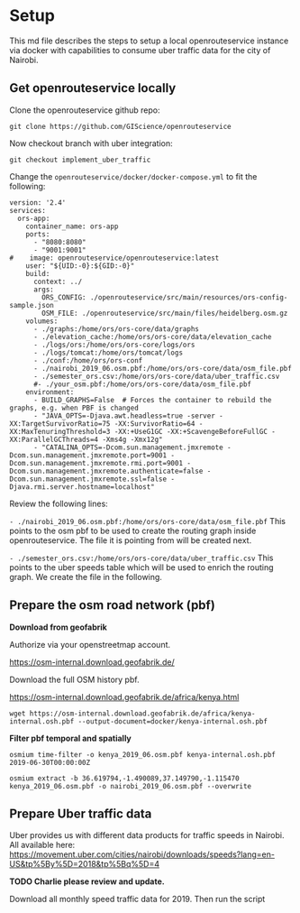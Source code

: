 # Setup

This md file describes the steps to setup a local openrouteservice instance via docker with capabilities to consume uber traffic data for the city of Nairobi.

## Get openrouteservice locally

Clone the openrouteservice github repo:

`git clone https://github.com/GIScience/openrouteservice`

Now checkout branch with uber integration: 

`git checkout implement_uber_traffic`


Change the `openrouteservice/docker/docker-compose.yml` to fit the following:

```
version: '2.4'
services:
  ors-app:
    container_name: ors-app
    ports:
      - "8080:8080"
      - "9001:9001"
#    image: openrouteservice/openrouteservice:latest
    user: "${UID:-0}:${GID:-0}"
    build:
      context: ../
      args:
        ORS_CONFIG: ./openrouteservice/src/main/resources/ors-config-sample.json
        OSM_FILE: ./openrouteservice/src/main/files/heidelberg.osm.gz
    volumes:
      - ./graphs:/home/ors/ors-core/data/graphs
      - ./elevation_cache:/home/ors/ors-core/data/elevation_cache
      - ./logs/ors:/home/ors/ors-core/logs/ors
      - ./logs/tomcat:/home/ors/tomcat/logs
      - ./conf:/home/ors/ors-conf
      - ./nairobi_2019_06.osm.pbf:/home/ors/ors-core/data/osm_file.pbf
      - ./semester_ors.csv:/home/ors/ors-core/data/uber_traffic.csv
      #- ./your_osm.pbf:/home/ors/ors-core/data/osm_file.pbf
    environment:
      - BUILD_GRAPHS=False  # Forces the container to rebuild the graphs, e.g. when PBF is changed
      - "JAVA_OPTS=-Djava.awt.headless=true -server -XX:TargetSurvivorRatio=75 -XX:SurvivorRatio=64 -XX:MaxTenuringThreshold=3 -XX:+UseG1GC -XX:+ScavengeBeforeFullGC -XX:ParallelGCThreads=4 -Xms4g -Xmx12g"
      - "CATALINA_OPTS=-Dcom.sun.management.jmxremote -Dcom.sun.management.jmxremote.port=9001 -Dcom.sun.management.jmxremote.rmi.port=9001 -Dcom.sun.management.jmxremote.authenticate=false -Dcom.sun.management.jmxremote.ssl=false -Djava.rmi.server.hostname=localhost"
```

Review the following lines:

`- ./nairobi_2019_06.osm.pbf:/home/ors/ors-core/data/osm_file.pbf` This points to the osm pbf to be used to create the routing graph inside openrouteservice. The file it is pointing from will be created next.

`- ./semester_ors.csv:/home/ors/ors-core/data/uber_traffic.csv` This points to the uber speeds table which will be used to enrich the routing graph. We create the file in the following.


## Prepare the osm road network (pbf)

**Download from geofabrik**

Authorize via your openstreetmap account.

https://osm-internal.download.geofabrik.de/

Download the full OSM history pbf.

https://osm-internal.download.geofabrik.de/africa/kenya.html

`wget https://osm-internal.download.geofabrik.de/africa/kenya-internal.osh.pbf --output-document=docker/kenya-internal.osh.pbf`

**Filter pbf temporal and spatially**

`osmium time-filter -o kenya_2019_06.osm.pbf kenya-internal.osh.pbf 2019-06-30T00:00:00Z`

`osmium extract -b 36.619794,-1.490089,37.149790,-1.115470 kenya_2019_06.osm.pbf -o nairobi_2019_06.osm.pbf --overwrite`



## Prepare Uber traffic data 

Uber provides us with different data products for traffic speeds in Nairobi. 
All available here: https://movement.uber.com/cities/nairobi/downloads/speeds?lang=en-US&tp%5By%5D=2018&tp%5Bq%5D=4

**TODO Charlie please review and update.**

Download all monthly speed traffic data for 2019.
Then run the script <script name>.




Put all files inside the `openrouteservice/docker` directory.

```
docker
├── docker-compose.yml
├── kenya_2019_06.osm.pbf
├── kenya-internal.osh.pbf
├── semester_ors.csv
└── nairobi_2019_06.osm.pbf
```

## Run openrouteservice docker 

Create volume directories:

```
openrouteservice/docker $ mkdir -p conf elevation_cache graphs logs/ors logs/tomcat
```

Start up via docker compose

```
openrouteservice/docker $ ORS_UID=${UID} ORS_GID=${GID} docker compose up
```


Check availability via

```
$ curl localhost:8080/ors/v2/health
```

## Routing Requests

**Route 6AM**

```
curl --location 'http://localhost:8080/ors/v2/directions/driving-car' \
--header 'Content-Type: application/json' \
--data '{
    "coordinates":[[36.95397377014161, -1.2530281581017089],[36.77184104919434, -1.2694178479317129]],
    "arrival": "2018-02-23T06:00:00",
    "instructions": false
}'
```

Response

```
..
    "routes": [
        {
            "summary": {
                "distance": 26876.6,
                "duration": 2375.1
            },
..
```


**Route 10AM**

```
curl --location 'http://localhost:8080/ors/v2/directions/driving-car' \
--header 'Content-Type: application/json' \
--data '{
    "coordinates":[[36.95397377014161, -1.2530281581017089],[36.77184104919434, -1.2694178479317129]],
    "arrival": "2018-02-23T10:00:00",
    "instructions": false
}'
```

Response

```
..
    "routes": [
        {
            "summary": {
                "distance": 26953.4,
                "duration": 2974.2
            },
..
```




